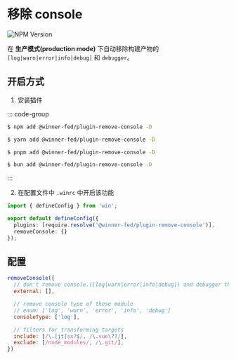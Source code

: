 # 移除 console

![NPM Version](https://img.shields.io/npm/v/%40winner-fed%2Fplugin-remove-console?style=flat-square&colorB=646cff)

在 **生产模式(production mode)** 下自动移除构建产物的`[log|warn|error|info|debug]` 和 `debugger`。

## 开启方式

1. 安装插件

::: code-group

```bash [NPM]
$ npm add @winner-fed/plugin-remove-console -D
```

```bash [YARN]
$ yarn add @winner-fed/plugin-remove-console -D
```

```bash [PNPM]
$ pnpm add @winner-fed/plugin-remove-console -D
```

```bash [BUN]
$ bun add @winner-fed/plugin-remove-console -D
```
:::

2. 在配置文件中 `.winrc` 中开启该功能

```ts
import { defineConfig } from 'win';

export default defineConfig({
  plugins: [require.resolve('@winner-fed/plugin-remove-console')],
  removeConsole: {}
});
```

## 配置

```js
removeConsole({
  // don't remove console.([log|warn|error|info|debug]) and debugger these module
  external: [],

  // remove console type of these module
  // enum: ['log', 'warn', 'error', 'info', 'debug']
  consoleType: ['log'],

  // filters for transforming targets
  include: [/\.[jt]sx?$/, /\.vue\??/],
  exclude: [/node_modules/, /\.git/],
})
```
